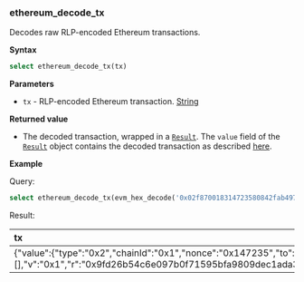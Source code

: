 ### ethereum_decode_tx

Decodes raw RLP-encoded Ethereum transactions.

**Syntax**

```sql
select ethereum_decode_tx(tx)
```

**Parameters**

- `tx` - RLP-encoded Ethereum transaction. [String](https://clickhouse.com/docs/en/sql-reference/data-types/string)

**Returned value**

- The decoded transaction, wrapped in a [`Result`](../error_handling.md).
  The `value` field of the [`Result`](../error_handling.md) object contains the decoded transaction as described [here](https://ethereum.org/en/developers/docs/transactions/).

**Example**

Query:

```sql
select ethereum_decode_tx(evm_hex_decode('0x02f870018314723580842fab4977825208944675c7e5baafbffbca748158becba61ef3b0a26387b12867729c43ef80c001a09fd26b54c6e097b0f71595bfa9809dec1ada35c73a164d52c44440cdf1c2811ca04136f99e25386f915aaf5ed8b88f19ead42b177131bf562c236402426a064ba2')) as tx
```

Result:

| tx |
|:-|
| {"value":{"type":"0x2","chainId":"0x1","nonce":"0x147235","to":"0x4675c7e5baafbffbca748158becba61ef3b0a263","gas":"0x5208","gasPrice":null,"maxPriorityFeePerGas":"0x0","maxFeePerGas":"0x2fab4977","value":"0xb12867729c43ef","input":"0x","accessList":[],"v":"0x1","r":"0x9fd26b54c6e097b0f71595bfa9809dec1ada35c73a164d52c44440cdf1c2811c","s":"0x4136f99e25386f915aaf5ed8b88f19ead42b177131bf562c236402426a064ba2","yParity":"0x1","hash":"0xdf28196d5e1193da59731cdcab114a3bd051da9be117f164db877ae542885893"}} |
